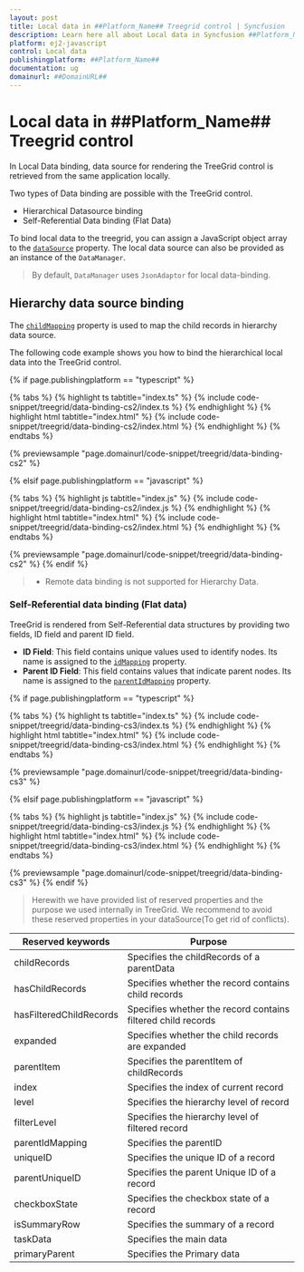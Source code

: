 ```yaml
---
layout: post
title: Local data in ##Platform_Name## Treegrid control | Syncfusion
description: Learn here all about Local data in Syncfusion ##Platform_Name## Treegrid control of Syncfusion Essential JS 2 and more.
platform: ej2-javascript
control: Local data 
publishingplatform: ##Platform_Name##
documentation: ug
domainurl: ##DomainURL##
---
```


# Local data in ##Platform_Name## Treegrid control

In Local Data binding, data source for rendering the TreeGrid control is retrieved from the same application locally.

Two types of Data binding are possible with the TreeGrid control.

* Hierarchical Datasource binding
* Self-Referential Data binding (Flat Data)

To bind local data to the treegrid, you can assign a JavaScript object array to the [`dataSource`](../../api/treegrid/#datasource) property. The local data source can also be provided as an instance of the `DataManager`.

> By default, `DataManager` uses `JsonAdaptor` for local data-binding.

## Hierarchy data source binding

The [`childMapping`](../../api/treegrid/#childMapping) property is used to map the child records in hierarchy data source.

The following code example shows you how to bind the hierarchical local data into the TreeGrid control.

{% if page.publishingplatform == "typescript" %}

 {% tabs %}
{% highlight ts tabtitle="index.ts" %}
{% include code-snippet/treegrid/data-binding-cs2/index.ts %}
{% endhighlight %}
{% highlight html tabtitle="index.html" %}
{% include code-snippet/treegrid/data-binding-cs2/index.html %}
{% endhighlight %}
{% endtabs %}
        
{% previewsample "page.domainurl/code-snippet/treegrid/data-binding-cs2" %}

{% elsif page.publishingplatform == "javascript" %}

{% tabs %}
{% highlight js tabtitle="index.js" %}
{% include code-snippet/treegrid/data-binding-cs2/index.js %}
{% endhighlight %}
{% highlight html tabtitle="index.html" %}
{% include code-snippet/treegrid/data-binding-cs2/index.html %}
{% endhighlight %}
{% endtabs %}

{% previewsample "page.domainurl/code-snippet/treegrid/data-binding-cs2" %}
{% endif %}

> * Remote data binding is not supported for Hierarchy Data.

### Self-Referential data binding (Flat data)

TreeGrid is rendered from Self-Referential data structures by providing two fields, ID field and parent ID field.

* **ID Field**: This field contains unique values used to identify nodes. Its name is assigned to the [`idMapping`](../../api/treegrid/#idMapping) property.
* **Parent ID Field**: This field contains values that indicate parent nodes. Its name is assigned to the [`parentIdMapping`](../../api/treegrid/#parentIdMapping) property.

{% if page.publishingplatform == "typescript" %}

 {% tabs %}
{% highlight ts tabtitle="index.ts" %}
{% include code-snippet/treegrid/data-binding-cs3/index.ts %}
{% endhighlight %}
{% highlight html tabtitle="index.html" %}
{% include code-snippet/treegrid/data-binding-cs3/index.html %}
{% endhighlight %}
{% endtabs %}
        
{% previewsample "page.domainurl/code-snippet/treegrid/data-binding-cs3" %}

{% elsif page.publishingplatform == "javascript" %}

{% tabs %}
{% highlight js tabtitle="index.js" %}
{% include code-snippet/treegrid/data-binding-cs3/index.js %}
{% endhighlight %}
{% highlight html tabtitle="index.html" %}
{% include code-snippet/treegrid/data-binding-cs3/index.html %}
{% endhighlight %}
{% endtabs %}

{% previewsample "page.domainurl/code-snippet/treegrid/data-binding-cs3" %}
{% endif %}

> Herewith we have provided list of reserved properties and the purpose we used internally in TreeGrid. We recommend to avoid these reserved properties in your dataSource(To get rid of conflicts).

Reserved keywords | Purpose
-----|-----
childRecords | Specifies the childRecords of a parentData
hasChildRecords | Specifies whether the record contains child records
hasFilteredChildRecords | Specifies whether the record contains filtered child records
expanded | Specifies whether the child records are expanded
parentItem | Specifies the parentItem of childRecords
index | Specifies the index of current record
level | Specifies the hierarchy level of record
filterLevel | Specifies the hierarchy level of filtered record
parentIdMapping | Specifies the parentID
uniqueID | Specifies the unique ID of a record
parentUniqueID | Specifies the parent Unique ID of a record
checkboxState | Specifies the checkbox state of a record
isSummaryRow | Specifies the summary of a record
taskData | Specifies the main data
primaryParent | Specifies the Primary data
